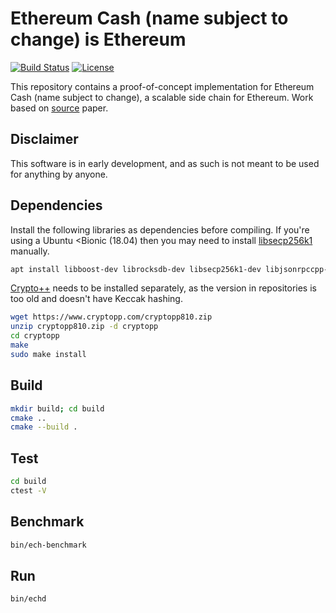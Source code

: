 # Ethereum Cash (name subject to change) is Ethereum
 [![Build Status](https://travis-ci.com/adlerjohn/ech-cpp-dev.svg?token=thfx7xMP5jxRY8q9pnoA&branch=master)](https://travis-ci.com/adlerjohn/ech-cpp-dev)
 [![License](https://img.shields.io/badge/License-Apache%202.0-blue.svg)](https://github.com/adlerjohn/ech-cpp-dev/raw/master/LICENSE)

This repository contains a proof-of-concept implementation for Ethereum Cash (name subject to change), a scalable side chain for Ethereum.
Work based on [source](https://arxiv.org/abs/1904.06441) paper.

## Disclaimer

This software is in early development, and as such is not meant to be used for anything by anyone.

## Dependencies

Install the following libraries as dependencies before compiling.
If you're using a Ubuntu <Bionic (18.04) then you may need to install [libsecp256k1](https://github.com/bitcoin-core/secp256k1) manually. 

```sh
apt install libboost-dev librocksdb-dev libsecp256k1-dev libjsonrpccpp-dev libjsonrpccpp-tools
```

[Crypto++](https://www.cryptopp.com/) needs to be installed separately, as the version in repositories is too old and doesn't have Keccak hashing.

```sh
wget https://www.cryptopp.com/cryptopp810.zip
unzip cryptopp810.zip -d cryptopp
cd cryptopp
make
sudo make install
```

## Build

```sh
mkdir build; cd build
cmake ..
cmake --build .
```

## Test

```sh
cd build
ctest -V
```

## Benchmark

```sh
bin/ech-benchmark
```

## Run

```sh
bin/echd
```

